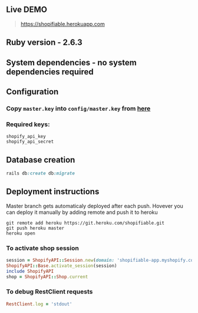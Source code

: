 ## Live DEMO
> https://shopifiable.herokuapp.com

## Ruby version - 2.6.3

## System dependencies - no system dependencies required

## Configuration

### Copy `master.key` into `config/master.key` from [here](https://docs.google.com/document/d/1qD1ejg1F_cTQwi9fshLuP9G9PHqF2wu0b7ycCxEdfB0/edit)

### Required keys:
```
shopify_api_key
shopify_api_secret
```

## Database creation
```ruby
rails db:create db:migrate
```

<!-- # How to run the test suite
```
no test avaialble
``` -->

## Deployment instructions

Master branch gets automaticaly deployed after each push.
Hovever you can deploy it manually by adding remote and push it to heroku

```
git remote add heroku https://git.heroku.com/shopifiable.git
git push heroku master
heroku open
```

### To activate shop session
```ruby
session = ShopifyAPI::Session.new(domain: 'shopifiable-app.myshopify.com', token: Shop.first.shopify_token, api_version: "2020-04")
ShopifyAPI::Base.activate_session(session)
include ShopifyAPI
shop = ShopifyAPI::Shop.current
```

### To debug RestClient requests
```ruby
RestClient.log = 'stdout'
```
